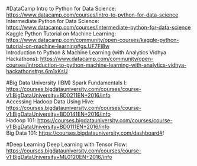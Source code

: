 #DataCamp
Intro to Python for Data Science: https://www.datacamp.com/courses/intro-to-python-for-data-science  
Intermediate Python for Data Science: https://www.datacamp.com/courses/intermediate-python-for-data-science  
Kaggle Python Tutorial on Machine Learning: https://www.datacamp.com/community/open-courses/kaggle-python-tutorial-on-machine-learning#gs.UF7FI8w  
Introduction to Python & Machine Learning (with Analytics Vidhya Hackathons): https://www.datacamp.com/community/open-courses/introduction-to-python-machine-learning-with-analytics-vidhya-hackathons#gs.6m1xKsU  

#Big Data University (IBM)
Spark Fundamentals I: https://courses.bigdatauniversity.com/courses/course-v1:BigDataUniversity+BD0211EN+2016/info  
Accessing Hadoop Data Using Hive: https://courses.bigdatauniversity.com/courses/course-v1:BigDataUniversity+BD0141EN+2016/info  
Hadoop 101: https://courses.bigdatauniversity.com/courses/course-v1:BigDataUniversity+BD0111EN+2016/info  
Big Data 101: https://courses.bigdatauniversity.com/dashboard#!  

#Deep Learning
Deep Learning with Tensor Flow: https://courses.bigdatauniversity.com/courses/course-v1:BigDataUniversity+ML0120EN+2016/info
